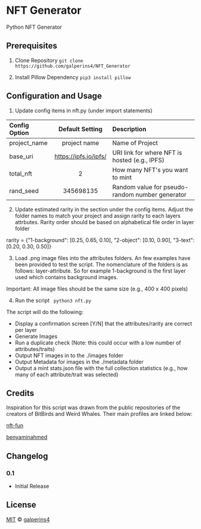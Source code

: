 # NFT Generator
Python NFT Generator

## Prerequisites

1. Clone Repository
```git clone https://github.com/galperins4/NFT_Generator```

2. Install Pillow Dependency
``` pip3 install pillow ```

## Configuration and Usage

1. Update config items in nft.py (under import statements)

| Config Option | Default Setting | Description | 
| :--- | :---: | :--- |
| project_name | project name | Name of Project |
| base_uri | https://ipfs.io/ipfs/ | URI link for where NFT is hosted (e.g., IPFS) |
| total_nft| 2 | How many NFT's you want to mint |
| rand_seed| 345698135 | Random value for pseudo-random number generator |

2. Update estimated rarity in the section under the config items. Adjust the folder names to match your project and assign rarity to each layers attrbutes. Rarity order should be based on alphabetical file order in layer folder 

rarity = {"1-background": [0.25, 0.65, 0.10],
          "2-object": [0.10, 0.90],
          "3-text": [0.20, 0.30, 0.50]}

3. Load .png image files into the attributes folders. An few examples have been provided to test the script. The nomenclature of the folders is as follows: layer-attribute. So for example 1-background is the first layer used which contains background images. 

Important: All image files should be the same size (e.g., 400 x 400 pixels)

4. Run the script
``` python3 nft.py```

The script will do the following:
 - Display a confirmation screen [Y/N] that the attributes/rarity are correct per layer
 - Generate Images
 - Run a duplicate check (Note: this could occur with a low number of attributes/traits)
 - Output NFT images in to the ./images folder
 - Output Metadata for images in the ./metadata folder
 - Output a mint stats.json file with the full collection statistics (e.g., how many of each attribute/trait was selected)

## Credits
Inspiration for this script was drawn from the public repositories of the creators of BitBirds and Weird Whales. Their main profiles are linked below:

[nft-fun](https://github.com/nft-fun)

[benyaminahmed](https://github.com/benyaminahmed)

## Changelog

### 0.1
 - Initial Release

## License
[MIT](LICENSE) © [galperins4](https://github.com/galperins4)

